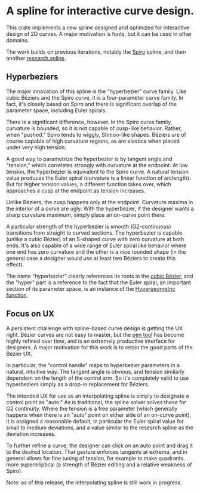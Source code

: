# A spline for interactive curve design.

This crate implements a new spline designed and optimized for interactive design of 2D curves. A major motivation is fonts, but it can be used in other domains.

The work builds on previous iterations, notably the [Spiro] spline, and then another [research spline].

## Hyperbeziers

The major innovation of this spline is the "hyperbezier" curve family. Like cubic Béziers and the Spiro curve, it is a four-parameter curve family. In fact, it's closely based on Spiro and there is significant overlap of the parameter space, including Euler spirals.

There is a significant difference, however. In the Spiro curve family, curvature is bounded, so it is not capable of cusp-like behavior. Rather, when "pushed," Spiro tends to wiggly, Shmoo-like shapes. Béziers are of course capable of high curvature regions, as are elastica when placed under very high tension.

A good way to parametrize the hyperbezier is by tangent angle and "tension," which correlates strongly with curvature at the endpoint. At low tension, the hyperbezier is equivalent to the Spiro curve. A natural tension value produces the Euler spiral (curvature is a linear function of arclength). But for higher tension values, a different function takes over, which approaches a cusp at the endpoint as tension increases.

Unlike Béziers, the cusp happens *only* at the endpoint. Curvature maxima in the interior of a curve are ugly. With the hyperbezier, if the designer wants a sharp curvature maximum, simply place an on-curve point there.

A particular strength of the hyperbezier is smooth (G2-continuous) transitions from straight to curved sections. The hyperbezier is capable (unlike a cubic Bézier) of an S-shaped curve with zero curvature at both ends. It's also capable of a wide range of Euler spiral like behavior where one end has zero curvature and the other is a nice rounded shape (in the general case a designer would use at least two Béziers to create this effect).

The name "hyperbezier" clearly references its roots in the [cubic Bézier][A Primer on Bézier Curves], and the "hyper" part is a reference to the fact that the Euler spiral, an important section of its parameter space, is an instance of the [Hypergeometric function].

## Focus on UX

A persistent challenge with spline-based curve design is getting the UX right. Bézier curves are not easy to master, but the [pen tool] has become highly refined over time, and is an extremely productive interface for designers. A major motivation for this work is to retain the good parts of the Bézier UX.

In particular, the "control handle" maps to hyperbezier parameters in a natural, intuitive way. The tangent angle is obvious, and tension similarly dependent on the length of the control arm. So it's completely valid to use hyperbeziers simply as a drop-in replacement for Béziers.

The intended UX for use as an interpolating spline is simply to designate a control point as "auto." As is traditional, the spline solver solves these for G2 continuity. Where the tension is a free parameter (which generally happens when there is an "auto" point on either side of an on-curve point), it is assigned a reasonable default, in particular the Euler spiral value for small to medium deviations, and a value similar to the research spline as the deviation increases.

To further refine a curve, the designer can click on an auto point and drag it to the desired location. That gesture enforces tangents at extrema, and in general allows for fine tuning of tension, for example to make quadrants more superelliptical (a strength of Bézier editing and a relative weakness of Spiro).

Note: as of this release, the interpolating spline is still work in progress.

[Spiro]: https://github.com/raphlinus/spiro
[research spline]: https://github.com/raphlinus/spline-research
[pen tool]: https://medium.com/@trenti/the-mighty-pen-tool-6b44ff1c32d
[Hypergeometric function]: https://en.wikipedia.org/wiki/Hypergeometric_function
[A Primer on Bézier Curves]: https://pomax.github.io/bezierinfo/
